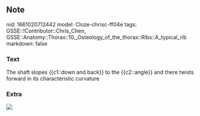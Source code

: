 ## Note
nid: 1661020712442
model: Cloze-chrisc-ff04e
tags: GSSE::!Contributor::Chris_Chen, GSSE::Anatomy::Thorax::10._Osteology_of_the_thorax::Ribs::A_typical_rib
markdown: false

### Text
<div class='toggle'>
  The shaft slopes {{c1::down and back}} to the {{c2::angle}} and
  there twists forward in its characteristic curvature
</div>

### Extra
<img src="paste-5d3bb176b25801d36004d1e188f2133d7d0279fb.png">
